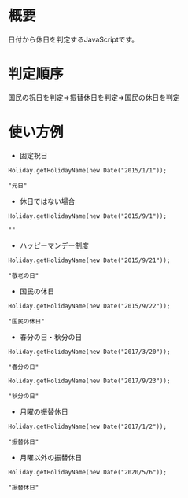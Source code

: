 # 概要

日付から休日を判定するJavaScriptです。

# 判定順序

国民の祝日を判定⇒振替休日を判定⇒国民の休日を判定

# 使い方例

* 固定祝日
```
Holiday.getHolidayName(new Date("2015/1/1"));

"元日"
```

* 休日ではない場合
```
Holiday.getHolidayName(new Date("2015/9/1"));

""
```

* ハッピーマンデー制度
```
Holiday.getHolidayName(new Date("2015/9/21"));

"敬老の日"
```

* 国民の休日
```
Holiday.getHolidayName(new Date("2015/9/22"));

"国民の休日"
```

* 春分の日・秋分の日
```
Holiday.getHolidayName(new Date("2017/3/20"));

"春分の日"

Holiday.getHolidayName(new Date("2017/9/23"));

"秋分の日"
```

* 月曜の振替休日
```
Holiday.getHolidayName(new Date("2017/1/2"));

"振替休日"
```
* 月曜以外の振替休日
```
Holiday.getHolidayName(new Date("2020/5/6"));

"振替休日"
```